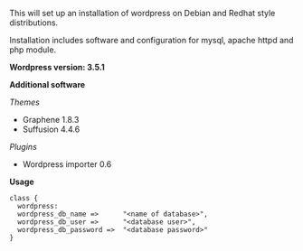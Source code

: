 This will set up an installation of wordpress on Debian and Redhat style distributions.

Installation includes software and configuration for mysql, apache httpd and php module.

__Wordpress version: 3.5.1__

__Additional software__

_Themes_
* Graphene 1.8.3
* Suffusion 4.4.6

_Plugins_
* Wordpress importer 0.6

__Usage__

    class {
      wordpress:
      wordpress_db_name =>      "<name of database>",
      wordpress_db_user =>      "<database user>",
      wordpress_db_password =>  "<database password>"
    }
